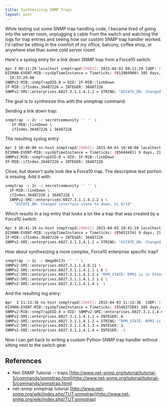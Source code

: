 ```yaml
---
title: Synthesizing SNMP Traps
layout: post
---
```


While testing out some SNMP trap handling code, I became tired of going into the server room, unplugging a cable from the switch and watching the logs for trap entries and seeing how our custom SNMP trap handler worked. I'd rather be sitting in the comfort of my office, balcony, coffee shop, or anywhere else than some cold server room!

Here's a syslog entry for a link down SNMP trap from a Force10 switch:

```bash
Apr 3 09:11:29 localhost snmptrapd[29065]: 2015-04-03 09:11:29 [UDP: [10.0.5.29]:162->[10.0.5.27]:162]:
DISMAN-EVENT-MIB::sysUpTimeInstance = Timeticks: (913904900) 105 days,
  18:37:29.00
SNMPv2-MIB::snmpTrapOID.0 = OID: IF-MIB::linkDown
IF-MIB::ifIndex.36487226 = INTEGER: 36487226
SNMPv2-SMI::enterprises.6027.3.1.1.4.1.2 = STRING: "OSTATE_DN: Changed interface state to down: Gi 0/10"
```

The goal is to synthesize this with the snmptrap command.

Sending a link down trap:

```bash
snmptrap -v 2c -c secretcommunity '' '' \
   IF-MIB::linkDown \
   ifIndex.36487226 i 36487226
```

The resulting syslog entry:

```bash
Apr 3 10:40:08 ns-host snmptrapd[29065]: 2015-04-03 10:40:08 localhost [UDP: [127.0.0.1]:55232->;[127.0.0.1]:162]:
DISMAN-EVENT-MIB::sysUpTimeInstance = Timeticks: (85644481) 9 days, 21:54:04.81
SNMPv2-MIB::snmpTrapOID.0 = OID: IF-MIB::linkDown
IF-MIB::ifIndex.36487226 = INTEGER: 36487226
```

Close, but doesn't quite look like a Force10 trap. The descriptive text portion is missing. Add it with:

```bash
snmptrap -v 2c -c secretcommunity '' '' \
  IF-MIB::linkDown \
  ifIndex.36487226 i 36487226 \
  SNMPv2-SMI::enterprises.6027.3.1.1.4.1.2 s \
    "OSTATE_DN: Changed interface state to down: Gi 0/10"
```

Which results in a log entry that looks a lot like a trap that was created by a Force10 switch:

```bash
Apr 3 10:41:19 ns-host snmptrapd[29065]: 2015-04-03 10:41:19 localhost [UDP: [127.0.0.1]:59788-&gt;[127.0.0.1]:162]:
DISMAN-EVENT-MIB::sysUpTimeInstance = Timeticks: (85651574) 9 days, 21:55:15.74 SNMPv2-MIB::snmpTrapOID.0 = OID: IF-MIB::linkDown
IF-MIB::ifIndex.36487226 = INTEGER: 36487226
SNMPv2-SMI::enterprises.6027.3.1.1.4.1.2 = STRING: "OSTATE_DN: Changed interface state to down: Gi 0/10"
```

How about synthesizing a more complex, Force10 enterprise specific trap?

```bash
snmptrap -v 2c -c 0mgp0n13s '' '' \
SNMPv2-SMI::enterprises.6027.3.1.1.4.0.11 \
SNMPv2-SMI::enterprises.6027.3.1.1.4.1.1 i 6 \
SNMPv2-SMI::enterprises.6027.3.1.1.4.1.2 s "RPM_STATE: RPM1 is in Standby State." \
SNMPv2-SMI::enterprises.6027.3.1.1.4.1.3 i 1 \
SNMPv2-SMI::enterprises.6027.3.1.1.4.1.4 i -1
```

And the resulting log entry:

```bash
Apr  3 11:13:36 ns-host snmptrapd[29065]: 2015-04-03 11:13:36  [UDP: [10.0.5.29]:162-&gt;[10.0.5.27]:162]:
DISMAN-EVENT-MIB::sysUpTimeInstance = Timeticks: (914637588) 105 days, 20:39:35.88
SNMPv2-MIB::snmpTrapOID.0 = OID: SNMPv2-SMI::enterprises.6027.3.1.1.4.0.11
SNMPv2-SMI::enterprises.6027.3.1.1.4.1.1 = INTEGER: 6
SNMPv2-SMI::enterprises.6027.3.1.1.4.1.2 = STRING: "RPM_STATE: RPM1 is in Standby State."
SNMPv2-SMI::enterprises.6027.3.1.1.4.1.3 = INTEGER: 1
SNMPv2-SMI::enterprises.6027.3.1.1.4.1.4 = INTEGER: -1
```

Now I can get back to writing a custom Python SNMP trap handler without sitting next to the switch gear.

## References

* Net-SNMP Tutorial -- traps [http://www.net-snmp.org/tutorial/tutorial-5/commands/snmptrap.html](http://www.net-snmp.org/tutorial/tutorial-5/commands/snmptrap.html)
* net-snmp snmptrap tutorial [http://www.net-snmp.org/wiki/index.php/TUT:snmptrap](http://www.net-snmp.org/wiki/index.php/TUT:snmptrap)
